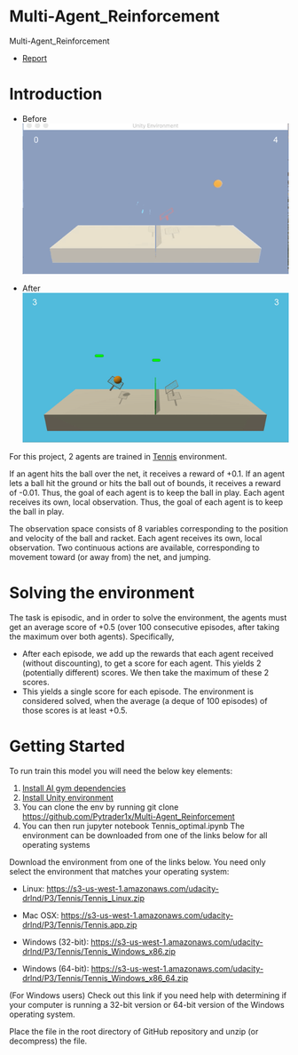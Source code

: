 # Multi-Agent_Reinforcement
Multi-Agent_Reinforcement

- [Report](https://github.com/Pytrader1x/Multi-Agent_Reinforcement/blob/master/Report.md)

# Introduction

- Before 
![](Initial_tennis.gif)

- After
![](after_training.gif)

For this project, 2 agents are trained in [Tennis](https://github.com/Unity-Technologies/ml-agents/blob/master/docs/Learning-Environment-Examples.md#tennis) environment.

If an agent hits the ball over the net, it receives a reward of +0.1. If an agent lets a ball hit the ground or hits the ball out of bounds, it receives a reward of -0.01. Thus, the goal of each agent is to keep the ball in play. Each agent receives its own, local observation. Thus, the goal of each agent is to keep the ball in play.

The observation space consists of 8 variables corresponding to the position and velocity of the ball and racket. Each agent receives its own, local observation. Two continuous actions are available, corresponding to movement toward (or away from) the net, and jumping.

# Solving the environment
The task is episodic, and in order to solve the environment, the agents must get an average score of +0.5 (over 100 consecutive episodes, after taking the maximum over both agents). Specifically,

- After each episode, we add up the rewards that each agent received (without discounting), to get a score for each agent. This yields 2 (potentially different) scores. We then take the maximum of these 2 scores.
- This yields a single score for each episode.
The environment is considered solved, when the average (a deque of 100 episodes) of those scores is at least +0.5.


# Getting Started

To run train this model you will need the below key elements:

1. [Install AI gym dependencies](https://github.com/udacity/deep-reinforcement-learning#dependencies)
2. [Install Unity environment](https://github.com/udacity/deep-reinforcement-learning#dependencies)
3. You can clone the env by running git clone https://github.com/Pytrader1x/Multi-Agent_Reinforcement
4. You can then run jupyter notebook Tennis_optimal.ipynb
The environment can be downloaded from one of the links below for all operating systems

Download the environment from one of the links below. You need only select the environment that matches your operating system:

- Linux: https://s3-us-west-1.amazonaws.com/udacity-drlnd/P3/Tennis/Tennis_Linux.zip

- Mac OSX: https://s3-us-west-1.amazonaws.com/udacity-drlnd/P3/Tennis/Tennis.app.zip

- Windows (32-bit): https://s3-us-west-1.amazonaws.com/udacity-drlnd/P3/Tennis/Tennis_Windows_x86.zip

- Windows (64-bit): https://s3-us-west-1.amazonaws.com/udacity-drlnd/P3/Tennis/Tennis_Windows_x86_64.zip

(For Windows users) Check out this link if you need help with determining if your computer is running a 32-bit version or 64-bit version of the Windows operating system.

Place the file in the root directory of GitHub repository and unzip (or decompress) the file.
